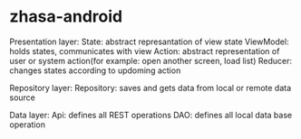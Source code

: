 # zhasa-android
Presentation layer:
  State: abstract represantation of view state
  ViewModel: holds states, communicates with view
  Action: abstract representation of user or system action(for example: open another screen, load list)
  Reducer: changes states according to updoming action

Repository layer:
  Repository: saves and gets data from local or remote data source
  
Data layer:
  Api: defines all REST operations
  DAO: defines all local data base operation
  
